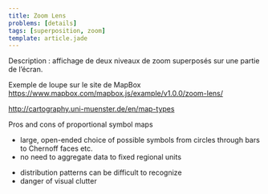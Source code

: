 ```yaml
---
title: Zoom Lens
problems: [details] 
tags: [superposition, zoom]
template: article.jade
---
```


Description : affichage de deux niveaux de zoom superposés sur une partie de l’écran.

Exemple de loupe sur le site de MapBox https://www.mapbox.com/mapbox.js/example/v1.0.0/zoom-lens/

http://cartography.uni-muenster.de/en/map-types

Pros and cons of proportional symbol maps
+ large, open-ended choice of possible symbols from circles through bars to Chernoff faces etc.
+ no need to aggregate data to fixed regional units
- distribution patterns can be difficult to recognize
- danger of visual clutter